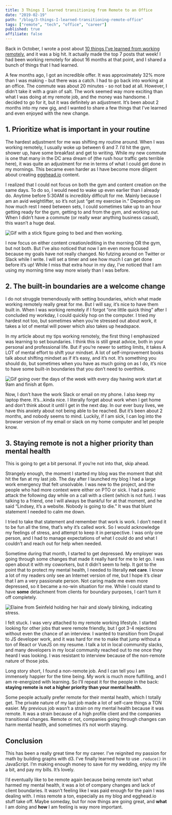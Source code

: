 ```yaml
---
title: 3 Things I learned transitioning from Remote to an Office
date: "2019-02-19"
path: "/blog/3-things-I-learned-transitioning-remote-office"
tags: ["remote", "tech", "office", "career"]
published: true
affiliate: false
---
```


Back in October, I wrote a post about [10 things I've learned from working remotely](https://dev.to/lkopacz/10-things-ive-learned-from-working-remotely-240h), and it was a big hit. It actually made the top 7 posts that week! I had been working remotely for about 16 months at that point, and I shared a bunch of things that I had learned.

A few months ago, I got an incredible offer. It was approximately 32% more than I was making - but there was a catch. I had to go back into working at an office. The commute was about 20 minutes - so not bad at all. However, I didn’t take it with a grain of salt. The work seemed way more exciting than what I was doing at my remote job, and the money was handsome. I decided to go for it, but it was definitely an adjustment. It’s been about 2 months into my new gig, and I wanted to share a few things that I’ve learned and even enjoyed with the new change.

## 1. Prioritize what is important in your routine

The hardest adjustment for me was shifting my routine around. When I was working remotely, I usually woke up between 6 and 7. I’d hit the gym, shower up, have some breakfast and get to writing. While my new commute is one that many in the DC area dream of (the rush hour traffic gets terrible here), it was quite an adjustment for me in terms of what I could get done in my mornings. This became even harder as I have become more diligent about creating [egghead.io](https://egghead.io/instructors/lindsey-kopacz) content.

I realized that I could not focus on both the gym and content creation on the same days. To do so, I would need to wake up even earlier than I already do. Anytime before 5:30AM is incredibly difficult for me. Mainly because I am an avid weightlifter, so it’s not just “get my exercise in.” Depending on how much rest I need between sets, I could sometimes take up to an hour getting ready for the gym, getting to and from the gym, and working out. When I didn’t have a commute (or really wear anything business casual), this wasn’t a huge deal.

![Gif with a stick figure going to bed and then working.](https://media.giphy.com/media/3GYmecuz4ncOc/giphy.gif)

I now focus on either content creation/editing in the morning OR the gym, but not both. But I’ve also noticed that now I am even more focused because my goals have not really changed. No futzing around on Twitter or Slack while I write. I will set a timer and see how much I can get done before it’s up! While I miss that extra hour in my day, I’ve noticed that I am using my morning time way more wisely than I was before.

## 2. The built-in boundaries are a welcome change
I do not struggle tremendously with setting boundaries, which what made working remotely really great for me. But I will say, it’s nice to have them built in. When I was working remotely if I forgot “one little quick thing” after I concluded my workday, I could quickly hop on the computer. I tried my hardest not too, but sometimes when you’re stressed out about work, it takes a lot of mental will power which also takes up headspace.

In my article about my tips working remotely, the first thing I emphasized was learning to set boundaries. I think this is still great advice, both in your personal and professional life. But if you’re newer to setting limits, it takes A LOT of mental effort to shift your mindset. A lot of self-improvement books talk about shifting mindset as if it’s easy, and it’s not. It’s something you should do, but sometimes when you have as much going on as I do, it’s nice to have some built-in boundaries that you don’t need to overthink.

![Gif going over the days of the week with every day having work start at 9am and finish at 6pm.](https://media.giphy.com/media/3o6Mblpo7jq1JBaXLi/giphy.gif)

Now, I don’t have the work Slack or email on my phone. I also keep my laptop there. It’s…kinda nice. I literally forget about work when I get home and don’t think about it until I get in the next day. In our ever busy lives, we have this anxiety about not being able to be reached. But it’s been about 2 months, and nobody seems to mind. Luckily, if I am sick, I can log into the browser version of my email or slack on my home computer and let people know.

## 3. Staying remote is not a higher priority than mental health
This is going to get a bit personal. If you’re not into that, skip ahead.

Strangely enough, the moment I started my blog was the moment that shit hit the fan at my last job. The day after I launched my blog I had a large work emergency that felt unsolvable. I was new to the project, and the people who had more context were either on PTO or sick. I had a panic attack the following day while on a call with a client (which is not fun). I was talking to a friend, one I will always be thankful for at that moment, and he said “Lindsey, it’s a website. Nobody is going to die.” It was that blunt statement I needed to calm me down.

I tried to take that statement and remember that work is work. I don’t need it to be fun all the time, that’s why it’s called work. So I would acknowledge my feelings of stress, and attempt to keep it in perspective. I was only one person, and I had to manage expectations of what I could do and what I couldn’t and reach out for help when needed.

Sometime during that month, I started to get depressed. My employer was going through some changes that made it really hard for me to let go. I was open about it with my coworkers, but it didn’t seem to help. It got to the point that to protect my mental health, I needed to literally **not care**. I know a lot of my readers only see an Internet version of me, but I hope it’s clear that I am a very passionate person. Not caring made me even more depressed, so it became a no-win situation for me. While I could stand to have **some** detachment from clients for boundary purposes, I can’t turn it off completely.

![Elaine from Seinfeld holding her hair and slowly blinking, indicating stress.](https://media.giphy.com/media/3o7TKRwpns23QMNNiE/giphy.gif)

I felt stuck. I was very attached to my remote working lifestyle. I started looking for other jobs that were remote friendly, but I got 3-4 rejections without even the chance of an interview. I wanted to transition from Drupal to JS developer work, and it was hard for me to make that jump without a ton of React or VueJS on my resume. I talk a lot in local community slacks, and many developers in my local community reached out to me once they heard I was looking. I was resistant to interview because of the non-remote nature of those jobs.

Long story short, I found a non-remote job. And I can tell you I am immensely happier for the time being. My work is much more fulfilling, and I am re-energized with learning. So I’ll repeat it for the people in the back: **staying remote is not a higher priority than your mental health.**

Some people actually prefer remote for their mental health, which I totally get. The private nature of my last job made a lot of self-care things a TON easier. My previous job wasn’t a strain on my mental health because it was remote. It was a strain because of a high profile client and the companies transitional changes. Remote or not, companies going through changes can harm mental health, and sometimes it’s not worth staying.

## Conclusion
This has been a really great time for my career. I’ve reignited my passion for math by building graphs with d3. I’ve finally learned how to use `.reduce()` in JavaScript. I’m making enough money to save for my wedding, enjoy my life a bit, and pay my bills. It’s lovely.

I’d eventually like to be remote again because being remote isn’t what harmed my mental health, it was a lot of company changes and lack of client boundaries. It wasn’t feeling like I was paid enough for the pain I was dealing with. I miss remote a ton, especially as my blog and egghead.io stuff take off. Maybe someday, but for now things are going great, and **what** I am doing and **how** I am feeling is way more important.